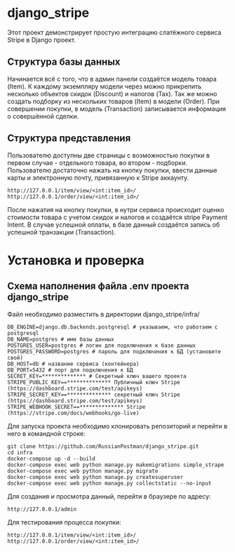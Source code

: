 # django_stripe

Этот проект демонстрирует простую интеграцию слатёжного сервиса Stripe в Django проект.

## Структура базы данных
Начинается всё с того, что в админ панели создаётся модель товара (Item). К каждому экземпляру модели через можно прикрепить несколько объектов скидок (Discount) и налогов (Tax). Так же можно создать подборку из нескольких товаров (Item) в модели (Order). При совершении покупки, в модель (Transaction) записывается информация о совершённой сделки.

## Структура представления
Пользователю доступны две страницы с возможностью покупки в первом случае - отдельного товара, во втором - подборки. Пользователю достаточно нажать на кнопку покупки, ввести данные карты и электронную почту, привязанную к Stripe аккаунту.
```
http://127.0.0.1/item/view/<int:item_id>/
http://127.0.0.1/order/view/<int:item_id>/
```

После нажатия на кнопку покупки, в нутри сервиса происходит оценко стоимости товара с учетом скидок и налогов и создаётся stripe Payment Intent. В случае успешной оплаты, в базе данный создаётся запись об успешной транзакции (Transaction).

# Установка и проверка

## Схема наполнения файла .env проекта django_stripe
Файл необходимо разместить в директории django_stripe/infra/

```
DB_ENGINE=django.db.backends.postgresql # указываем, что работаем с postgresql
DB_NAME=postgres # имя базы данных
POSTGRES_USER=postgres # логин для подключения к базе данных
POSTGRES_PASSWORD=postgres # пароль для подключения к БД (установите свой)
DB_HOST=db # название сервиса (контейнера)
DB_PORT=5432 # порт для подключения к БД
SECRET_KEY=************** # Секретный ключ вашего проекта
STRIPE_PUBLIC_KEY==************** Публичный ключ Stripe (https://dashboard.stripe.com/test/apikeys)
STRIPE_SECRET_KEY==************** секретный ключ Stripe (https://dashboard.stripe.com/test/apikeys)
STRIPE_WEBHOOK_SECRET==************** Stripe (https://stripe.com/docs/webhooks/go-live)
```
Для запуска проекта необходимо клонировать репозиторий и перейти в него в командной строке:

```
git clone https://github.com/RussianPostman/django_stripe.git
cd infra
docker-compose up -d --build
docker-compose exec web python manage.py makemigrations simple_strape
docker-compose exec web python manage.py migrate
docker-compose exec web python manage.py createsuperuser
docker-compose exec web python manage.py collectstatic --no-input
```

Для создания и просмотра данный, перейти в браузере по адресу:
```
http://127.0.0.1/admin
```
Для тестирования процесса покупки:
```
http://127.0.0.1/item/view/<int:item_id>/
http://127.0.0.1/order/view/<int:item_id>/
```